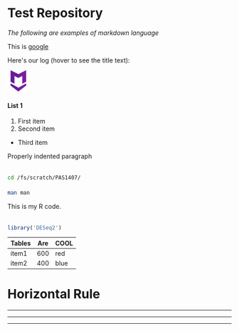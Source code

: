# Test Repository

*The following are examples of markdown language*

This is [google](https://www.google.com)

Here's our log (hover to see the title text):

![alt text](https://github.com/adam-p/markdown-here/raw/master/src/common/images/icon48.png "Logo Title Text 1")

#### List 1
1. First item
2. Second item
  * Third item

   Properly indented paragraph

```bash

cd /fs/scratch/PAS1407/

man man
```


This is my R code.

```r

library('DESeq2')
```


|Tables|Are|COOL|
|------|:-:|----|
|item1 |600|red |
|item2 |400|blue|

# Horizontal Rule

---
***
_____
